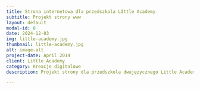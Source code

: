 ```yaml
---
title: Strona internetowa dla przedszkola LIttle Academy
subtitle: Projekt strony www
layout: default
modal-id: 8
date: 2024-12-03
img: little-academy.jpg
thumbnail: little-academy.jpg
alt: image-alt
project-date: April 2014
client: Little Academy
category: Kreacje digitalowe
description: Projekt strony dla przedszkola dwujęzycznego Little Academy.

---
```

